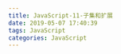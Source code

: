 ```yaml
---
title: JavaScript-11-子集和扩展
date: 2019-05-07 17:40:39
tags: JavaScript
categories: JavaScript
---
```


